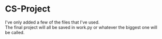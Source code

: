 CS-Project
==========

<p>
I've only added a few of the files that I've used.</br>
The final project will all be saved in work.py or whatever the biggest one will be called.
</p>
